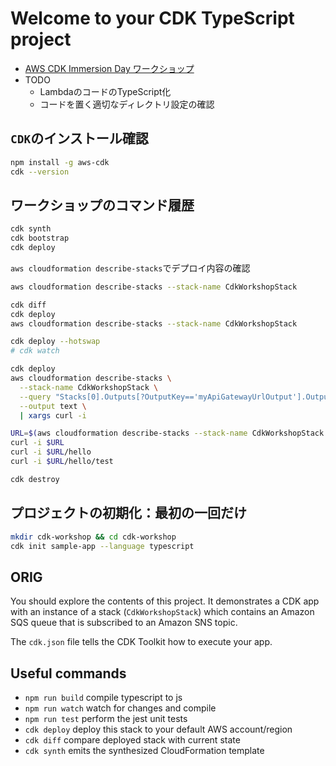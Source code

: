 # Welcome to your CDK TypeScript project

- [AWS CDK Immersion Day ワークショップ](https://catalog.us-east-1.prod.workshops.aws/workshops/10141411-0192-4021-afa8-2436f3c66bd8/ja-JP)
- TODO
  - LambdaのコードのTypeScript化
  - コードを置く適切なディレクトリ設定の確認

## `CDK`のインストール確認

```sh
npm install -g aws-cdk
cdk --version
```

## ワークショップのコマンド履歴

```sh
cdk synth
cdk bootstrap
cdk deploy
```

`aws cloudformation describe-stacks`でデプロイ内容の確認

```sh
aws cloudformation describe-stacks --stack-name CdkWorkshopStack
```

```sh
cdk diff
cdk deploy
aws cloudformation describe-stacks --stack-name CdkWorkshopStack
```

```sh
cdk deploy --hotswap
# cdk watch
```

```sh
cdk deploy
aws cloudformation describe-stacks \
  --stack-name CdkWorkshopStack \
  --query "Stacks[0].Outputs[?OutputKey=='myApiGatewayUrlOutput'].OutputValue" \
  --output text \
  | xargs curl -i
```

```sh
URL=$(aws cloudformation describe-stacks --stack-name CdkWorkshopStack --query "Stacks[0].Outputs[?OutputKey=='myApiGatewayUrlOutput'].OutputValue" --output text)
curl -i $URL
curl -i $URL/hello
curl -i $URL/hello/test
```

```sh
cdk destroy
```

## プロジェクトの初期化：最初の一回だけ

```sh
mkdir cdk-workshop && cd cdk-workshop
cdk init sample-app --language typescript
```

## ORIG

You should explore the contents of this project. It demonstrates a CDK app with an instance of a stack (`CdkWorkshopStack`)
which contains an Amazon SQS queue that is subscribed to an Amazon SNS topic.

The `cdk.json` file tells the CDK Toolkit how to execute your app.

## Useful commands

- `npm run build`   compile typescript to js
- `npm run watch`   watch for changes and compile
- `npm run test`    perform the jest unit tests
- `cdk deploy`      deploy this stack to your default AWS account/region
- `cdk diff`        compare deployed stack with current state
- `cdk synth`       emits the synthesized CloudFormation template
